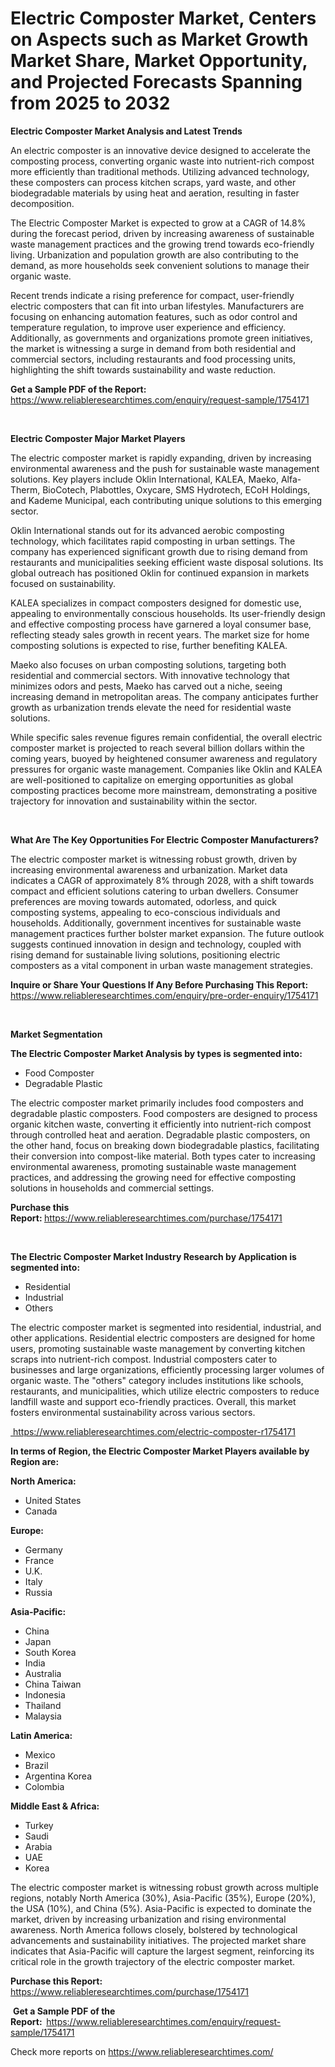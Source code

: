 <p><h1>Electric Composter Market, Centers on Aspects such as Market Growth Market Share, Market Opportunity, and Projected Forecasts Spanning from 2025 to 2032</h1></p><p><strong>Electric Composter Market Analysis and Latest Trends</strong></p>
<p><p>An electric composter is an innovative device designed to accelerate the composting process, converting organic waste into nutrient-rich compost more efficiently than traditional methods. Utilizing advanced technology, these composters can process kitchen scraps, yard waste, and other biodegradable materials by using heat and aeration, resulting in faster decomposition. </p><p>The Electric Composter Market is expected to grow at a CAGR of 14.8% during the forecast period, driven by increasing awareness of sustainable waste management practices and the growing trend towards eco-friendly living. Urbanization and population growth are also contributing to the demand, as more households seek convenient solutions to manage their organic waste. </p><p>Recent trends indicate a rising preference for compact, user-friendly electric composters that can fit into urban lifestyles. Manufacturers are focusing on enhancing automation features, such as odor control and temperature regulation, to improve user experience and efficiency. Additionally, as governments and organizations promote green initiatives, the market is witnessing a surge in demand from both residential and commercial sectors, including restaurants and food processing units, highlighting the shift towards sustainability and waste reduction.</p></p>
<p><strong>Get a Sample PDF of the Report:&nbsp;</strong> <a href="https://www.reliableresearchtimes.com/enquiry/request-sample/1754171?utm_campaign=2284&utm_medium=2&utm_source=Github&utm_content=ia&utm_term=18022025&utm_id=electric-composter">https://www.reliableresearchtimes.com/enquiry/request-sample/1754171</a></p>
<p>&nbsp;</p>
<p><strong>Electric Composter Major Market Players</strong></p>
<p><p>The electric composter market is rapidly expanding, driven by increasing environmental awareness and the push for sustainable waste management solutions. Key players include Oklin International, KALEA, Maeko, Alfa-Therm, BioCotech, Plabottles, Oxycare, SMS Hydrotech, ECoH Holdings, and Kademe Municipal, each contributing unique solutions to this emerging sector.</p><p>Oklin International stands out for its advanced aerobic composting technology, which facilitates rapid composting in urban settings. The company has experienced significant growth due to rising demand from restaurants and municipalities seeking efficient waste disposal solutions. Its global outreach has positioned Oklin for continued expansion in markets focused on sustainability.</p><p>KALEA specializes in compact composters designed for domestic use, appealing to environmentally conscious households. Its user-friendly design and effective composting process have garnered a loyal consumer base, reflecting steady sales growth in recent years. The market size for home composting solutions is expected to rise, further benefiting KALEA.</p><p>Maeko also focuses on urban composting solutions, targeting both residential and commercial sectors. With innovative technology that minimizes odors and pests, Maeko has carved out a niche, seeing increasing demand in metropolitan areas. The company anticipates further growth as urbanization trends elevate the need for residential waste solutions.</p><p>While specific sales revenue figures remain confidential, the overall electric composter market is projected to reach several billion dollars within the coming years, buoyed by heightened consumer awareness and regulatory pressures for organic waste management. Companies like Oklin and KALEA are well-positioned to capitalize on emerging opportunities as global composting practices become more mainstream, demonstrating a positive trajectory for innovation and sustainability within the sector.</p></p>
<p>&nbsp;</p>
<p><strong>What Are The Key Opportunities For Electric Composter Manufacturers?</strong></p>
<p><p>The electric composter market is witnessing robust growth, driven by increasing environmental awareness and urbanization. Market data indicates a CAGR of approximately 8% through 2028, with a shift towards compact and efficient solutions catering to urban dwellers. Consumer preferences are moving towards automated, odorless, and quick composting systems, appealing to eco-conscious individuals and households. Additionally, government incentives for sustainable waste management practices further bolster market expansion. The future outlook suggests continued innovation in design and technology, coupled with rising demand for sustainable living solutions, positioning electric composters as a vital component in urban waste management strategies.</p></p>
<p><strong>Inquire or Share Your Questions If Any Before Purchasing This Report:</strong> <a href="https://www.reliableresearchtimes.com/enquiry/pre-order-enquiry/1754171?utm_campaign=2284&utm_medium=2&utm_source=Github&utm_content=ia&utm_term=18022025&utm_id=electric-composter">https://www.reliableresearchtimes.com/enquiry/pre-order-enquiry/1754171</a></p>
<p>&nbsp;</p>
<p><strong>Market Segmentation</strong></p>
<p><strong>The Electric Composter Market Analysis by types is segmented into:</strong></p>
<p><ul><li>Food Composter</li><li>Degradable Plastic</li></ul></p>
<p><p>The electric composter market primarily includes food composters and degradable plastic composters. Food composters are designed to process organic kitchen waste, converting it efficiently into nutrient-rich compost through controlled heat and aeration. Degradable plastic composters, on the other hand, focus on breaking down biodegradable plastics, facilitating their conversion into compost-like material. Both types cater to increasing environmental awareness, promoting sustainable waste management practices, and addressing the growing need for effective composting solutions in households and commercial settings.</p></p>
<p><strong>Purchase this Report:&nbsp;</strong><a href="https://www.reliableresearchtimes.com/purchase/1754171?utm_campaign=2284&utm_medium=2&utm_source=Github&utm_content=ia&utm_term=18022025&utm_id=electric-composter">https://www.reliableresearchtimes.com/purchase/1754171</a></p>
<p>&nbsp;</p>
<p><strong>The Electric Composter Market Industry Research by Application is segmented into:</strong></p>
<p><ul><li>Residential</li><li>Industrial</li><li>Others</li></ul></p>
<p><p>The electric composter market is segmented into residential, industrial, and other applications. Residential electric composters are designed for home users, promoting sustainable waste management by converting kitchen scraps into nutrient-rich compost. Industrial composters cater to businesses and large organizations, efficiently processing larger volumes of organic waste. The "others" category includes institutions like schools, restaurants, and municipalities, which utilize electric composters to reduce landfill waste and support eco-friendly practices. Overall, this market fosters environmental sustainability across various sectors.</p></p>
<p><a href="https://www.reliableresearchtimes.com/electric-composter-r1754171?utm_campaign=2284&utm_medium=2&utm_source=Github&utm_content=ia&utm_term=18022025&utm_id=electric-composter">&nbsp;https://www.reliableresearchtimes.com/electric-composter-r1754171</a></p>
<p><strong>In terms of Region, the Electric Composter Market Players available by Region are:</strong></p>
<p>
    <p> <strong> North America: </strong>
        <ul>
            <li>United States</li>
            <li>Canada</li>
        </ul>
        </p> 
    <p> <strong> Europe: </strong>
        <ul>
            <li>Germany</li>
            <li>France</li>
            <li>U.K.</li>
            <li>Italy</li>
            <li>Russia</li>
        </ul>
        </p> 
    <p> <strong> Asia-Pacific: </strong>
        <ul>
            <li>China</li>
            <li>Japan</li>
            <li>South Korea</li>
            <li>India</li>
            <li>Australia</li>
            <li>China Taiwan</li>
            <li>Indonesia</li>
            <li>Thailand</li>
            <li>Malaysia</li>
        </ul>
        </p> 
    <p> <strong> Latin America: </strong>
        <ul>
            <li>Mexico</li>
            <li>Brazil</li>
            <li>Argentina Korea</li>
            <li>Colombia</li>
        </ul>
        </p> 
    <p> <strong> Middle East & Africa: </strong>
        <ul>
            <li>Turkey</li>
            <li>Saudi</li>
            <li>Arabia</li>
            <li>UAE</li>
            <li>Korea</li>
        </ul>
    </p>
    </p>
<p><p>The electric composter market is witnessing robust growth across multiple regions, notably North America (30%), Asia-Pacific (35%), Europe (20%), the USA (10%), and China (5%). Asia-Pacific is expected to dominate the market, driven by increasing urbanization and rising environmental awareness. North America follows closely, bolstered by technological advancements and sustainability initiatives. The projected market share indicates that Asia-Pacific will capture the largest segment, reinforcing its critical role in the growth trajectory of the electric composter market.</p></p>
<p><strong>Purchase this Report: </strong><a href="https://www.reliableresearchtimes.com/purchase/1754171?utm_campaign=2284&utm_medium=2&utm_source=Github&utm_content=ia&utm_term=18022025&utm_id=electric-composter">https://www.reliableresearchtimes.com/purchase/1754171</a></p>
<p>&nbsp;<strong>Get a Sample PDF of the Report:&nbsp;&nbsp;</strong><a href="https://www.reliableresearchtimes.com/enquiry/request-sample/1754171?utm_campaign=2284&utm_medium=2&utm_source=Github&utm_content=ia&utm_term=18022025&utm_id=electric-composter">https://www.reliableresearchtimes.com/enquiry/request-sample/1754171</a></p>
<p><strong></strong></p>
<p>Check more reports on <a href="https://www.reliableresearchtimes.com/?utm_campaign=2284&utm_medium=2&utm_source=Github&utm_content=ia&utm_term=18022025&utm_id=electric-composter">https://www.reliableresearchtimes.com/</a></p>